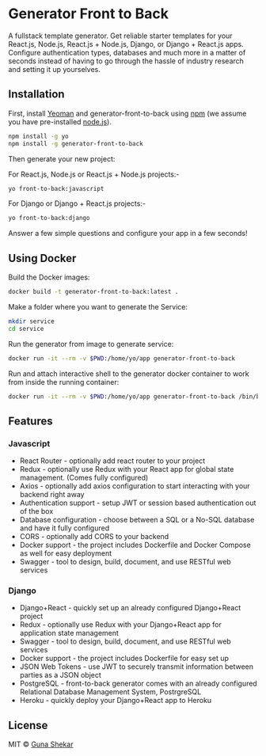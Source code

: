 # Generator Front to Back

A fullstack template generator. Get reliable starter templates for your React.js, Node.js, React.js + Node.js, Django, or Django + React.js apps. Configure authentication types, databases and much more in a matter of seconds instead of having to go through the hassle of industry research and setting it up yourselves.

## Installation

First, install [Yeoman](http://yeoman.io) and generator-front-to-back using [npm](https://www.npmjs.com/package/generator-front-to-back) (we assume you have pre-installed [node.js](https://nodejs.org/)).

```bash
npm install -g yo
npm install -g generator-front-to-back
```

Then generate your new project:

For React.js, Node.js or React.js + Node.js projects:-

```bash
yo front-to-back:javascript
```

For Django or Django + React.js projects:-

```bash
yo front-to-back:django
```

Answer a few simple questions and configure your app in a few seconds!

## Using Docker


Build the Docker images:

```bash
docker build -t generator-front-to-back:latest .
```

Make a folder where you want to generate the Service:

```bash
mkdir service
cd service
```

Run the generator from image to generate service:

```bash
docker run -it --rm -v $PWD:/home/yo/app generator-front-to-back
```

Run and attach interactive shell to the generator docker container to work from inside the running container:

```bash
docker run -it --rm -v $PWD:/home/yo/app generator-front-to-back /bin/bash
```

## Features

### Javascript

- React Router - optionally add react router to your project
- Redux - optionally use Redux with your React app for global state management. (Comes fully configured)
- Axios - optionally add axios configuration to start interacting with your backend right away
- Authentication support - setup JWT or session based authentication out of the box
- Database configuration - choose between a SQL or a No-SQL database and have it fully configured
- CORS - optionally add CORS to your backend
- Docker support - the project includes Dockerfile and Docker Compose as well for easy deployment
- Swagger - tool to design, build, document, and use RESTful web services

### Django 

- Django+React - quickly set up an already configured Django+React project 
- Redux - optionally use Redux with your Django+React app for application state management
- Swagger - tool to design, build, document, and use RESTful web services 
- Docker support - the project includes Dockerfile for easy set up 
- JSON Web Tokens - use JWT to securely transmit information between parties as a JSON object 
- PostgreSQL - front-to-back generator comes with an already configured Relational Database Management System, PostrgreSQL  
- Heroku - quickly deploy your Django+React app to Heroku

## License

MIT © [Guna Shekar]()
